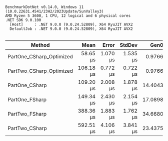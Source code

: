 ```

BenchmarkDotNet v0.14.0, Windows 11 (10.0.22631.4541/23H2/2023Update/SunValley3)
AMD Ryzen 5 3600, 1 CPU, 12 logical and 6 physical cores
.NET SDK 9.0.100
  [Host]     : .NET 9.0.0 (9.0.24.52809), X64 RyuJIT AVX2
  DefaultJob : .NET 9.0.0 (9.0.24.52809), X64 RyuJIT AVX2


```
| Method                   | Mean      | Error    | StdDev   | Gen0    | Gen1   | Allocated |
|------------------------- |----------:|---------:|---------:|--------:|-------:|----------:|
| PartOne_CSharp_Optimized |  58.65 μs | 1.070 μs | 1.535 μs |  0.9766 |      - |   8.04 KB |
| PartTwo_CSharp_Optimized | 106.18 μs | 0.772 μs | 0.722 μs |  0.9766 |      - |   8.04 KB |
| PartOne_CSharp           | 109.20 μs | 2.008 μs | 1.878 μs | 14.4043 | 0.3662 |  117.7 KB |
| PartOne_FSharp           | 149.34 μs | 2.430 μs | 2.154 μs | 17.0898 | 0.7324 | 140.94 KB |
| PartTwo_FSharp           | 388.36 μs | 1.883 μs | 1.762 μs | 34.6680 | 0.9766 | 284.27 KB |
| PartTwo_CSharp           | 592.51 μs | 4.106 μs | 3.841 μs | 23.4375 |      - | 195.66 KB |
